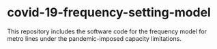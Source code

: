 # covid-19-frequency-setting-model

This repository includes the software code for the frequency model for metro lines under the pandemic-imposed capacity limitations.
